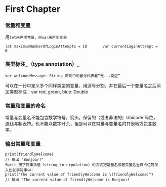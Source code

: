 # First Chapter

### 常量和变量

用`let来声明常量，用var来声明变量`

`let maximumNumberOfLoginAttempts = 10      
 var currentLoginAttempt = 0`

### 类型标注_（type annotation）_

```
var welcomeMessage: String 声明中的冒号代表着“是...类型”
```

可以在一行中定义多个同样类型的变量，用逗号分割，并在最后一个变量名之后添加类型标注：var red, green, blue: Double

### 常量和变量的命名

常量与变量名不能包含数学符号，箭头，保留的（或者非法的）Unicode 码位，连线与制表符。也不能以数字开头，但是可以在常量与变量名的其他地方包含数字。

### 输出常量和变量

```
print(friendlyWelcome)
// 输出 "Bonjour!"
Swift 用字符串插值（string interpolation）的方式把常量名或者变量名当做占位符加入到长字符串中：
print("The current value of friendlyWelcome is \(friendlyWelcome)")
// 输出 "The current value of friendlyWelcome is Bonjour!
```



